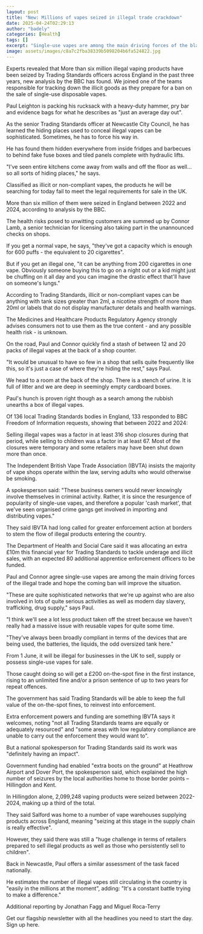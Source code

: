```yaml
---
layout: post
title: "New: Millions of vapes seized in illegal trade crackdown"
date: 2025-04-24T02:29:13
author: "badely"
categories: [Health]
tags: []
excerpt: "Single-use vapes are among the main driving forces of the black market, the BBC is told."
image: assets/images/c8a7c2fba38339b5098204b6fa524822.jpg
---
```


Experts revealed that More than six million illegal vaping products have been seized by Trading Standards officers across England in the past three years, new analysis by the BBC has found. We joined one of the teams responsible for tracking down the illicit goods as they prepare for a ban on the sale of single-use disposable vapes.

Paul Leighton is packing his rucksack with a heavy-duty hammer, pry bar and evidence bags for what he describes as "just an average day out".

As the senior Trading Standards officer at Newcastle City Council, he has learned the hiding places used to conceal illegal vapes can be sophisticated. Sometimes, he has to force his way in.

He has found them hidden everywhere from inside fridges and barbecues to behind fake fuse boxes and tiled panels complete with hydraulic lifts.

"I've seen entire kitchens come away from walls and off the floor as well… so all sorts of hiding places," he says.

Classified as illicit or non-compliant vapes, the products he will be searching for today fail to meet the legal requirements for sale in the UK.

More than six million of them were seized in England between 2022 and 2024, according to analysis by the BBC.

The health risks posed to unwitting customers are summed up by Connor Lamb, a senior technician for licensing also taking part in the unannounced checks on shops.

If you get a normal vape, he says, "they've got a capacity which is enough for 600 puffs - the equivalent to 20 cigarettes".

But if you get an illegal one, "it can be anything from 200 cigarettes in one vape. Obviously someone buying this to go on a night out or a kid might just be chuffing on it all day and you can imagine the drastic effect that'll have on someone's lungs."

According to Trading Standards, illicit or non-compliant vapes can be anything with tank sizes greater than 2ml, a nicotine strength of more than 20ml or labels that do not display manufacturer details and health warnings.

The Medicines and Healthcare Products Regulatory Agency strongly advises consumers not to use them as the true content - and any possible health risk - is unknown.

On the road, Paul and Connor quickly find a stash of between 12 and 20 packs of illegal vapes at the back of a shop counter.

"It would be unusual to have so few in a shop that sells quite frequently like this, so it's just a case of where they're hiding the rest," says Paul.

We head to a room at the back of the shop. There is a stench of urine. It is full of litter and we are deep in seemingly empty cardboard boxes.

Paul's hunch is proven right though as a search among the rubbish unearths a box of illegal vapes.

Of 136 local Trading Standards bodies in England, 133 responded to BBC Freedom of Information requests, showing that between 2022 and 2024:

Selling illegal vapes was a factor in at least 316 shop closures during that period, while selling to children was a factor in at least 67. Most of the closures were temporary and some retailers may have been shut down more than once.

The Independent British Vape Trade Association (IBVTA) insists the majority of vape shops operate within the law, serving adults who would otherwise be smoking.

A spokesperson said: "These business owners would never knowingly involve themselves in criminal activity. Rather, it is since the resurgence of popularity of single-use vapes, and therefore a popular 'cash market', that we've seen organised crime gangs get involved in importing and distributing vapes."

They said IBVTA had long called for greater enforcement action at borders to stem the flow of illegal products entering the country.

The Department of Health and Social Care said it was allocating an extra £10m this financial year for Trading Standards to tackle underage and illicit sales, with an expected 80 additional apprentice enforcement officers to be funded.

Paul and Connor agree single-use vapes are among the main driving forces of the illegal trade and hope the coming ban will improve the situation.

"These are quite sophisticated networks that we're up against who are also involved in lots of quite serious activities as well as modern day slavery, trafficking, drug supply," says Paul.

"I think we'll see a lot less product taken off the street because we haven't really had a massive issue with reusable vapes for quite some time.

"They've always been broadly compliant in terms of the devices that are being used, the batteries, the liquids, the odd oversized tank here."

From 1 June, it will be illegal for businesses in the UK to sell, supply or possess single-use vapes for sale.

Those caught doing so will get a £200 on-the-spot fine in the first instance, rising to an unlimited fine and/or a prison sentence of up to two years for repeat offences.

The government has said Trading Standards will be able to keep the full value of the on-the-spot fines, to reinvest into enforcement.

Extra enforcement powers and funding are something IBVTA says it welcomes, noting "not all Trading Standards teams are equally or adequately resourced" and "some areas with low regulatory compliance are unable to carry out the enforcement they would want to".

But a national spokesperson for Trading Standards said its work was "definitely having an impact".

Government funding had enabled "extra boots on the ground" at Heathrow Airport and Dover Port, the spokesperson said, which explained the high number of seizures by the local authorities home to those border points – Hillingdon and Kent. 

In Hillingdon alone, 2,099,248 vaping products were seized between 2022-2024, making up a third of the total. 

They said Salford was home to a number of vape warehouses supplying products across England, meaning "seizing at this stage in the supply chain is really effective".

However, they said there was still a "huge challenge in terms of retailers prepared to sell illegal products as well as those who persistently sell to children".

Back in Newcastle, Paul offers a similar assessment of the task faced nationally.

He estimates the number of illegal vapes still circulating in the country is "easily in the millions at the moment", adding: "It's a constant battle trying to make a difference."

Additional reporting by Jonathan Fagg and Miguel Roca-Terry

Get our flagship newsletter with all the headlines you need to start the day. Sign up here.

